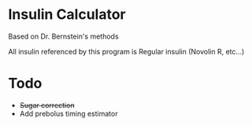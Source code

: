 # Insulin Calculator 

Based on Dr. Bernstein's methods

All insulin referenced by this program is Regular insulin (Novolin R, etc...)

# Todo
- ~~Sugar correction~~
- Add prebolus timing estimator